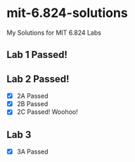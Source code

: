 # mit-6.824-solutions
My Solutions for MIT 6.824 Labs
## Lab 1 Passed!
## Lab 2 Passed!
- [x] 2A Passed
- [x] 2B Passed
- [x] 2C Passed! Woohoo!
## Lab 3
- [x] 3A Passed